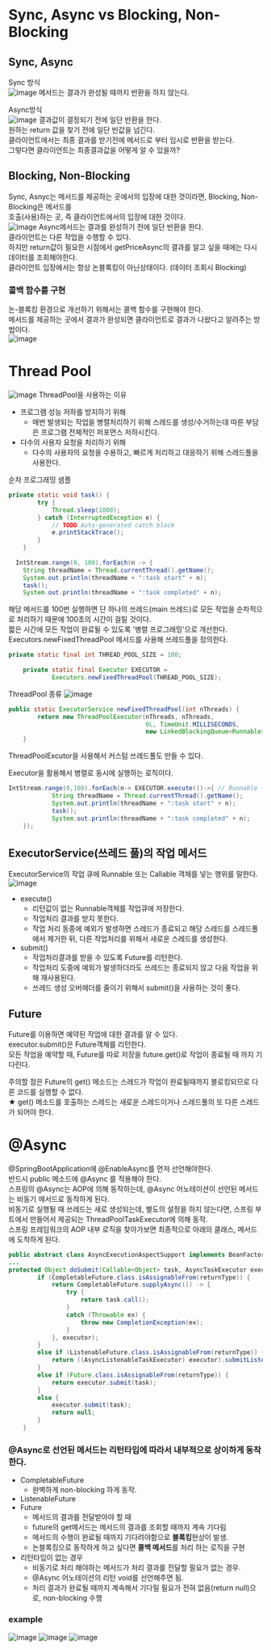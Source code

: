 # Sync, Async vs Blocking, Non-Blocking

## Sync, Async
Sync 방식  
![image](https://user-images.githubusercontent.com/67637716/155871292-c39a07b7-c0e1-4afe-918d-10dc8fd9e33d.png)
메서드는 결과가 완성될 때까지 반환을 하지 않는다.  

Async방식  
![image](https://user-images.githubusercontent.com/67637716/155871322-d5aed60e-44c0-40c5-a990-b4eb967e68a4.png)
결과값이 결정되기 전에 일단 반환을 한다.  
원하는 return 값을 찾기 전에 일단 빈값을 넘긴다.  
클라이언트에서는 최종 결과를 받기전에 메서드로 부터 임시로 반환을 받는다.  
그렇다면 클라이언트는 최종결과값을 어떻게 알 수 있을까?  


## Blocking, Non-Blocking
Sync, Asnyc는 메서드를 제공하는 곳에서의 입장에 대한 것이라면, Blocking, Non-Blocking은 메서드를  
호출(사용)하는 곳, 즉 클라이언트에서의 입장에 대한 것이다.  
![image](https://user-images.githubusercontent.com/67637716/155871380-fb68665a-2da0-4b7a-8c1e-8813e71d4c74.png)
Async메서드는 결과를 완성하기 전에 일단 반환을 한다.  
클라이언트는 다른 작업을 수행할 수 있다.  
하지만 return값이 필요한 시점에서 getPriceAsync의 결과를 알고 싶을 때에는 다시 데이터를 조회해야한다.  
클라이언트 입장에서는 항상 논블록킹이 아닌상태이다. (데이터 조회시 Blocking)

### 콜백 함수를 구현
논-블록킹 환경으로 개선하기 위해서는 콜백 함수를 구현해야 한다.  
메서드를 제공하는 곳에서 결과가 완성되면 클라이언트로 결과가 나왔다고 알려주는 방법이다.  
![image](https://user-images.githubusercontent.com/67637716/155871528-0c7d3590-751b-4c89-bf6f-f25925d73021.png)


# Thread Pool
![image](https://user-images.githubusercontent.com/67637716/155872082-d591e249-bd20-40f0-8ddf-efd4b8146ed5.png)
ThreadPool을 사용하는 이유  
* 프로그램 성능 저하를 방지하기 위해
	* 매번 발생되는 작업을 병렬처리하기 위해 스레드를 생성/수거하는데 따른 부담은 프로그램 전체적인 퍼포먼스 저하시킨다.
* 다수의 사용자 요청을 처리하기 위해
	* 다수의 사용자의 요청을 수용하고, 빠르게 처리하고 대응하기 위해 스레드풀을 사용한다.


순차 프로그래밍 샘플
``` java
private static void task() {
		try {
			Thread.sleep(1000);
		} catch (InterruptedException e) {
			// TODO Auto-generated catch block
			e.printStackTrace();
		}
	}
  
  IntStream.range(0, 100).forEach(n -> {
    String threadName = Thread.currentThread().getName();
    System.out.println(threadName + ":task start" + n);
    task();
    System.out.println(threadName + ":task completed" + n);
```

해당 메서드를 100번 실행하면 단 하나의 쓰레드(main 쓰레드)로 모든 작업을 순차적으로 처리하기 때문에 100초의 시간이 걸릴 것이다.  
짧은 시간에 모든 작업이 완료될 수 있도록 '병렬 프로그래밍'으로 개선한다.  
Executors.newFixedThreadPool 메서드를 사용해 쓰레드풀을 정의한다.  
``` java
private static final int THREAD_POOL_SIZE = 100;
	 
	private static final Executor EXECUTOR =
			Executors.newFixedThreadPool(THREAD_POOL_SIZE);
```

ThreadPool 종류
![image](https://user-images.githubusercontent.com/67637716/155871948-2aa630d0-dd13-4c50-b9ee-9af38281130d.png)

``` java
public static ExecutorService newFixedThreadPool(int nThreads) {
        return new ThreadPoolExecutor(nThreads, nThreads,
                                      0L, TimeUnit.MILLISECONDS,
                                      new LinkedBlockingQueue<Runnable>());
    }
```
ThreadPoolExcutor을 사용해서 커스텀 쓰레드풀도 만들 수 있다.  

Executor을 활용해서 병렬로 동시에 실행하는 로직이다.  
``` java
IntStream.range(0,100).forEach(n-> EXECUTOR.execute(()->{ // Runnable 구현
		    String threadName = Thread.currentThread().getName();
		    System.out.println(threadName + ":task start" + n);
		    task();
		    System.out.println(threadName + ":task completed" + n);
	});
```

## ExecutorService(쓰레드 풀)의 작업 메서드
ExecutorService의 작업 큐에 Runnable 또는 Callable 객체를 넣는 행위를 말한다.  
![image](https://user-images.githubusercontent.com/67637716/155872555-db43a716-ca14-468a-b4af-413afd404254.png)
* execute()
	* 리턴값이 없는 Runnable객체를 작업큐에 저장한다.
	* 작업처리 결과를 받지 못한다.
	* 작업 처리 동중에 예외가 발생하면 스레드가 종료되고 해당 스레드를 스레드풀에서 제거한 뒤, 다른 작업처리를 위해서 새로운 스레드를 생성한다.
* submit()
	* 작업처리결과를 받을 수 있도록 Future를 리턴한다.
	* 작업처리 도중에 예외가 발생하더라도 쓰레드는 종료되지 않고 다음 작업을 위해 재사용된다.
	* 쓰레드 생성 오버헤더를 줄이기 위해서 submit()을 사용하는 것이 좋다.


## Future
Future를 이용하면 예약된 작업에 대한 결과를 알 수 있다.  
executor.submit()은 Future객체를 리턴한다.  
모든 작업을 예약할 때, Future를 따로 저장을 future.get()로 작업이 종료될 때 까지 기다린다.  

주의할 점은 Future의 get() 메소드는 스레드가 작업이 완료될때까지 블로킹되므로 다른 코드를 실행할 수 없다.  
★ get() 메소드를 호출하는 스레드는 새로운 스레드이거나 스레드풀의 또 다른 스레드가 되어야 한다.  


# @Async
@SpringBootApplication에 @EnableAsync를 먼저 선언해야한다.  
반드시 public 메소드에 @Async 를 적용해야 한다.  
스프링의 @Async는 AOP에 의해 동작하는데, @Async 어노테이션이 선언된 메서드는 비동기 메서드로 동작하게 된다.  
비동기로 실행될 때 쓰레드는 새로 생성되는데, 별도의 설정을 하지 않는다면, 스프링 부트에서 만들어서 제공되는 ThreadPoolTaskExecutor에 의해 동작.  
스프링 프레임워크의 AOP 내부 로직을 찾아가보면 최종적으로 아래의 클래스, 메서드에 도착하게 된다.  

``` java
public abstract class AsyncExecutionAspectSupport implements BeanFactoryAware {
...
protected Object doSubmit(Callable<Object> task, AsyncTaskExecutor executor, Class<?> returnType) {
		if (CompletableFuture.class.isAssignableFrom(returnType)) {
			return CompletableFuture.supplyAsync(() -> {
				try {
					return task.call();
				}
				catch (Throwable ex) {
					throw new CompletionException(ex);
				}
			}, executor);
		}
		else if (ListenableFuture.class.isAssignableFrom(returnType)) {
			return ((AsyncListenableTaskExecutor) executor).submitListenable(task);
		}
		else if (Future.class.isAssignableFrom(returnType)) {
			return executor.submit(task);
		}
		else {
			executor.submit(task);
			return null;
		}
	}
```

### @Async로 선언된 메서드는 리턴타입에 따라서 내부적으로 상이하게 동작한다. 
* CompletableFuture
	* 완벽하게 non-blocking 하게 동작.
* ListenableFuture
* Future
	* 메서드의 결과를 전달받아야 할 때
	* future의 get메서드는 메서드의 결과를 조회할 때까지 계속 기다림
	* 메서드의 수행이 완료될 때까지 기다려야함으로 <b>블록킹</b>현상이 발생.
	* 논블록킹으로 동작하게 하고 싶다면 <b>콜백 메서드</b>를 처리 하는 로직을 구현
* 리턴타입이 없는 경우
	* 비동기로 처리 해야하는 메서드가 처리 결과를 전달할 필요가 없는 경우.
	* @Async 어노테이션의 리턴 void를 선언해주면 됨. 
	* 처리 결과가 완료될 때까지 계속해서 기다릴 필요가 전혀 없음(return null)으로, non-blocking 수행

### example
![image](https://user-images.githubusercontent.com/67637716/155874072-f881f992-39f7-46f6-a9c5-ab2233789185.png)
![image](https://user-images.githubusercontent.com/67637716/155874077-b653d9cc-4a5d-43a3-9315-6d87c9d0b61d.png)
![image](https://user-images.githubusercontent.com/67637716/155874089-ecb8761e-60dd-49c9-bd41-dc9868b1882a.png)

